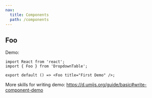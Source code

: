 ```yaml
---
nav:
  title: Components
  path: /components
---
```


## Foo

Demo:

```tsx
import React from 'react';
import { Foo } from 'DropdownTable';

export default () => <Foo title="First Demo" />;
```

More skills for writing demo: https://d.umijs.org/guide/basic#write-component-demo
